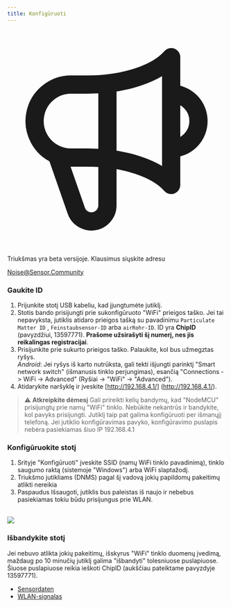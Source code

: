 ```yaml
---
title: Konfigūruoti
---
```


  <div class="max-w-screen-xl mx-auto pb-5">
      <div class="p-2 rounded-lg bg-indigo-100 shadow-lg sm:p-3">
      <div class="flex items-center">
            <span class="p-2 rounded-lg bg-indigo-500">
              <svg class="h-8 w-8 text-white" fill="none" viewBox="0 0 24 24" stroke="currentColor">
                <path stroke-linecap="round" stroke-linejoin="round" stroke-width="2" d="M11 5.882V19.24a1.76 1.76 0 01-3.417.592l-2.147-6.15M18 13a3 3 0 100-6M5.436 13.683A4.001 4.001 0 017 6h1.832c4.1 0 7.625-1.234 9.168-3v14c-1.543-1.766-5.067-3-9.168-3H7a3.988 3.988 0 01-1.564-.317z" />
              </svg>
            </span>
        <div class="flex flex-wrap">
          <div class="flex-wrap flex">
            <p class="pt-1 text-indigo-700 font-medium">
                Triukšmas yra beta versijoje. Klausimus siųskite adresu</p>
          <a href="mailto:Noise@Sensor.Community" class="ml-1 font-medium underline text-white hover:text-yellow-600">
                  Noise@Sensor.Community</a>
          </div>
           </div>
      </div>
    </div>
  </div>

### Gaukite ID
1. Prijunkite stotį USB kabeliu, kad įjungtumėte jutiklį.
2. Stotis bando prisijungti prie sukonfigūruoto "WiFi" prieigos taško. Jei tai nepavyksta, jutiklis atidaro prieigos tašką su pavadinimu `Particulate Matter ID` , `Feinstaubsensor-ID` arba `airRohr-ID`. ID yra **ChipID** (pavyzdžiui, 13597771). **Prašome užsirašyti šį numerį, nes jis reikalingas registracijai**.
3. Prisijunkite prie sukurto prieigos taško. Palaukite, kol bus užmegztas ryšys.<br>*Android*: Jei ryšys iš karto nutrūksta, gali tekti išjungti parinktį "Smart network switch" (išmanusis tinklo perjungimas), esančią "Connections -> WiFi -> Advanced" (Ryšiai -> "WiFi" -> "Advanced").
4. Atidarykite naršyklę ir įveskite [http://192.168.4.1/] (http://192.168.4.1/).

> ⚠️ **Atkreipkite dėmesį** Gali prireikti kelių bandymų, kad "NodeMCU" prisijungtų prie namų "WiFi" tinklo. Nebūkite nekantrūs ir bandykite, kol pavyks prisijungti. Jutiklį taip pat galima konfigūruoti per išmanųjį telefoną. Jei jutiklio konfigūravimas pavyko, konfigūravimo puslapis nebėra pasiekiamas šiuo IP 192.168.4.1

### Konfigūruokite stotį
1. Srityje "Konfigūruoti" įveskite SSID (namų WiFi tinklo pavadinimą), tinklo saugumo raktą (sistemoje "Windows") arba WiFi slaptažodį.
2. Triukšmo jutikliams (DNMS) pagal šį vadovą jokių papildomų pakeitimų atlikti nereikia
3. Paspaudus Išsaugoti, jutiklis bus paleistas iš naujo ir nebebus pasiekiamas tokiu būdu prisijungus prie WLAN.

<br>

<img src="../docs/airrohr_config_initial.jpg" loading="lazy"/>
<br>

### Išbandykite stotį
Jei nebuvo atlikta jokių pakeitimų, išskyrus "WiFi" tinklo duomenų įvedimą, maždaug po 10 minučių jutiklį galima "išbandyti" tolesniuose puslapiuose. Šiuose puslapiuose reikia ieškoti ChipID (aukščiau pateiktame pavyzdyje 13597771).

* [Sensordaten](www.madavi.de/sensor/graph.php)
* [WLAN-signalas](www.madavi.de/sensor/signal.php) 
        





